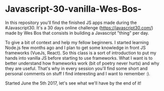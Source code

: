 # Javascript-30-vanilla-Wes-Bos-

In this repository you'll find the finished JS apps made during the #Javascript30. It's a 30 days online challenge (https://javascript30.com/) made by Wes Bos that consists in building a Javascript "thing" per day.

To give a bit of context and help my fellow beginners. I started learning Node.js few months ago and I plan to get some knowledge in front JS frameworks (VueJs, React). So this class is a sort of introduction to put my hands into vanilla JS before starting to use frameworks. What I want is to better understand how frameworks work (bit of poetry never hurts) and why they are useful.
That's why in every session you'll find some short and personal comments on stuff I find interesting and I want to remember :).

Started June the 5th 2017, let's see what we'll have by the end of it!
